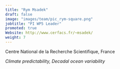 ```yaml
---
title: "Rym Msadek"
draft: false
image: "images/team/pic_rym-square.png"
jobtitle: "PI WP5 Leader"
promoted: true
Website: http://www.cerfacs.fr/~msadek/
weight: 7
---
```


Centre National de la Recherche Scientifique, France

*Climate predictability, Decadal ocean variability*
